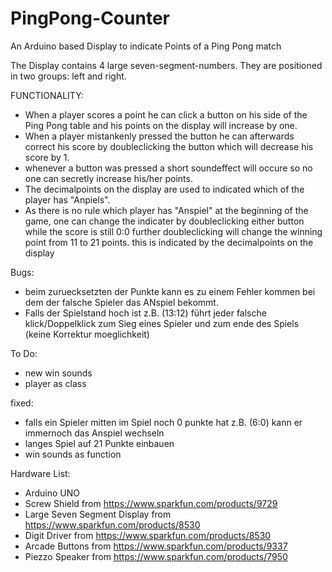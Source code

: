 # PingPong-Counter
An Arduino based Display to indicate Points of a Ping Pong match

The Display contains 4 large seven-segment-numbers. They are positioned in two groups: left and right.


FUNCTIONALITY:

- When a player scores a point he can click a button on his side of the Ping Pong table and his points on the display will increase by one.
- When a player mistankenly pressed the button he can afterwards correct his score by doubleclicking the button which will decrease his score by 1.
- whenever a button was pressed a short soundeffect will occure so no one can secretly increase his/her points.
- The decimalpoints on the display are used to indicated which of the player has "Anpiels".
- As there is no rule which player has "Anspiel" at the beginning of the game, one can change the indicater by doubleclicking either button while the score is still 0:0 further doubleclicking will change the winning point from 11 to 21 points. this is indicated by the decimalpoints on the display

Bugs:
- beim zuruecksetzten der Punkte kann es zu einem Fehler kommen bei dem der falsche Spieler das ANspiel bekommt.
- Falls der Spielstand hoch ist z.B. (13:12) führt jeder falsche klick/Doppelklick zum Sieg eines Spieler und zum ende des Spiels (keine Korrektur moeglichkeit)

To Do:
- new win sounds
- player as class

fixed:

- falls ein Spieler mitten im Spiel noch 0 punkte hat z.B. (6:0) kann er immernoch das Anspiel wechseln
- langes Spiel auf 21 Punkte einbauen
- win sounds as function

Hardware List:
- Arduino UNO
- Screw Shield from https://www.sparkfun.com/products/9729
- Large Seven Segment Display from https://www.sparkfun.com/products/8530
- Digit Driver from https://www.sparkfun.com/products/8530
- Arcade Buttons from https://www.sparkfun.com/products/9337
- Piezzo Speaker from https://www.sparkfun.com/products/7950
